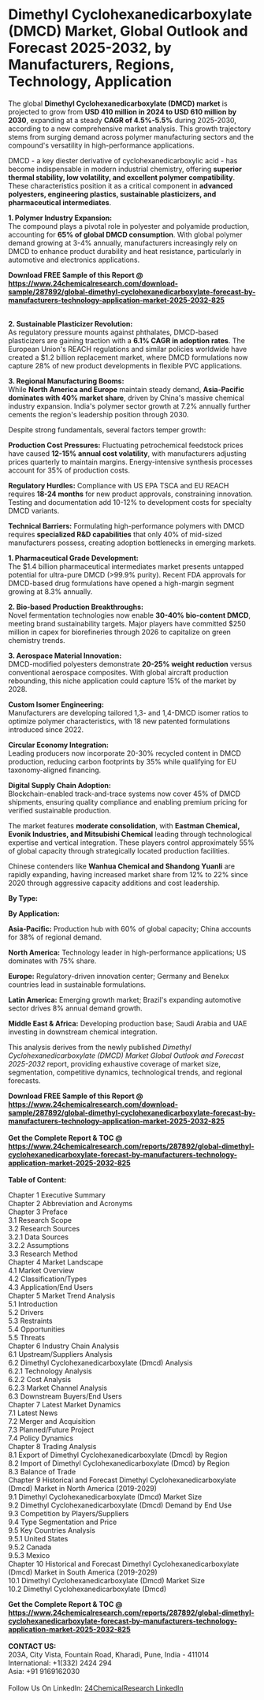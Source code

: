 <h1>Dimethyl Cyclohexanedicarboxylate (DMCD) Market, Global Outlook and Forecast 2025-2032, by Manufacturers, Regions, Technology, Application</h1><p>The global <strong>Dimethyl Cyclohexanedicarboxylate (DMCD) market</strong> is projected to grow from <strong>USD 410 million in 2024 to USD 610 million by 2030</strong>, expanding at a steady <strong>CAGR of 4.5%-5.5%</strong> during 2025-2030, according to a new comprehensive market analysis. This growth trajectory stems from surging demand across polymer manufacturing sectors and the compound's versatility in high-performance applications.</p><p>DMCD - a key diester derivative of cyclohexanedicarboxylic acid - has become indispensable in modern industrial chemistry, offering <strong>superior thermal stability, low volatility, and excellent polymer compatibility</strong>. These characteristics position it as a critical component in <strong>advanced polyesters, engineering plastics, sustainable plasticizers, and pharmaceutical intermediates</strong>.</p><p><strong>1. Polymer Industry Expansion:</strong><br>
The compound plays a pivotal role in polyester and polyamide production, accounting for <strong>65% of global DMCD consumption</strong>. With global polymer demand growing at 3-4% annually, manufacturers increasingly rely on DMCD to enhance product durability and heat resistance, particularly in automotive and electronics applications.</p><div><b>Download FREE Sample of this Report @ 
            <a href="https://www.24chemicalresearch.com/download-sample/287892/global-dimethyl-cyclohexanedicarboxylate-forecast-by-manufacturers-technology-application-market-2025-2032-825">
            https://www.24chemicalresearch.com/download-sample/287892/global-dimethyl-cyclohexanedicarboxylate-forecast-by-manufacturers-technology-application-market-2025-2032-825</a></b></div><br><p><strong>2. Sustainable Plasticizer Revolution:</strong><br>
As regulatory pressure mounts against phthalates, DMCD-based plasticizers are gaining traction with a <strong>6.1% CAGR in adoption rates</strong>. The European Union's REACH regulations and similar policies worldwide have created a $1.2 billion replacement market, where DMCD formulations now capture 28% of new product developments in flexible PVC applications.</p><p><strong>3. Regional Manufacturing Booms:</strong><br>
While <strong>North America and Europe</strong> maintain steady demand, <strong>Asia-Pacific dominates with 40% market share</strong>, driven by China's massive chemical industry expansion. India's polymer sector growth at 7.2% annually further cements the region's leadership position through 2030.</p><p>Despite strong fundamentals, several factors temper growth:</p><p><strong>Production Cost Pressures:</strong> Fluctuating petrochemical feedstock prices have caused <strong>12-15% annual cost volatility</strong>, with manufacturers adjusting prices quarterly to maintain margins. Energy-intensive synthesis processes account for 35% of production costs.</p><p><strong>Regulatory Hurdles:</strong> Compliance with US EPA TSCA and EU REACH requires <strong>18-24 months</strong> for new product approvals, constraining innovation. Testing and documentation add 10-12% to development costs for specialty DMCD variants.</p><p><strong>Technical Barriers:</strong> Formulating high-performance polymers with DMCD requires <strong>specialized R&amp;D capabilities</strong> that only 40% of mid-sized manufacturers possess, creating adoption bottlenecks in emerging markets.</p><p><strong>1. Pharmaceutical Grade Development:</strong><br>
The $1.4 billion pharmaceutical intermediates market presents untapped potential for ultra-pure DMCD (&gt;99.9% purity). Recent FDA approvals for DMCD-based drug formulations have opened a high-margin segment growing at 8.3% annually.</p><p><strong>2. Bio-based Production Breakthroughs:</strong><br>
Novel fermentation technologies now enable <strong>30-40% bio-content DMCD</strong>, meeting brand sustainability targets. Major players have committed $250 million in capex for biorefineries through 2026 to capitalize on green chemistry trends.</p><p><strong>3. Aerospace Material Innovation:</strong><br>
DMCD-modified polyesters demonstrate <strong>20-25% weight reduction</strong> versus conventional aerospace composites. With global aircraft production rebounding, this niche application could capture 15% of the market by 2028.</p><p><strong>Custom Isomer Engineering:</strong><br>
	Manufacturers are developing tailored 1,3- and 1,4-DMCD isomer ratios to optimize polymer characteristics, with 18 new patented formulations introduced since 2022.</p><p><strong>Circular Economy Integration:</strong><br>
	Leading producers now incorporate 20-30% recycled content in DMCD production, reducing carbon footprints by 35% while qualifying for EU taxonomy-aligned financing.</p><p><strong>Digital Supply Chain Adoption:</strong><br>
	Blockchain-enabled track-and-trace systems now cover 45% of DMCD shipments, ensuring quality compliance and enabling premium pricing for verified sustainable production.</p><p>The market features <strong>moderate consolidation</strong>, with <strong>Eastman Chemical, Evonik Industries, and Mitsubishi Chemical</strong> leading through technological expertise and vertical integration. These players control approximately 55% of global capacity through strategically located production facilities.</p><p>Chinese contenders like <strong>Wanhua Chemical and Shandong Yuanli</strong> are rapidly expanding, having increased market share from 12% to 22% since 2020 through aggressive capacity additions and cost leadership.</p><p><strong>By Type:</strong></p><p><strong>By Application:</strong></p><p><strong>Asia-Pacific:</strong> Production hub with 60% of global capacity; China accounts for 38% of regional demand.</p><p><strong>North America:</strong> Technology leader in high-performance applications; US dominates with 75% share.</p><p><strong>Europe:</strong> Regulatory-driven innovation center; Germany and Benelux countries lead in sustainable formulations.</p><p><strong>Latin America:</strong> Emerging growth market; Brazil's expanding automotive sector drives 8% annual demand growth.</p><p><strong>Middle East &amp; Africa:</strong> Developing production base; Saudi Arabia and UAE investing in downstream chemical integration.</p><p>This analysis derives from the newly published <em>Dimethyl Cyclohexanedicarboxylate (DMCD) Market Global Outlook and Forecast 2025-2032</em> report, providing exhaustive coverage of market size, segmentation, competitive dynamics, technological trends, and regional forecasts.</p><div><b>Download FREE Sample of this Report @ 
            <a href="https://www.24chemicalresearch.com/download-sample/287892/global-dimethyl-cyclohexanedicarboxylate-forecast-by-manufacturers-technology-application-market-2025-2032-825">
            https://www.24chemicalresearch.com/download-sample/287892/global-dimethyl-cyclohexanedicarboxylate-forecast-by-manufacturers-technology-application-market-2025-2032-825</a></b></div><br><div><b>Get the Complete Report & TOC @ 
            <a href="https://www.24chemicalresearch.com/reports/287892/global-dimethyl-cyclohexanedicarboxylate-forecast-by-manufacturers-technology-application-market-2025-2032-825">
            https://www.24chemicalresearch.com/reports/287892/global-dimethyl-cyclohexanedicarboxylate-forecast-by-manufacturers-technology-application-market-2025-2032-825</a></b></div><br>
            <b>Table of Content:</b><p>Chapter 1 Executive Summary<br />
Chapter 2 Abbreviation and Acronyms<br />
Chapter 3 Preface<br />
3.1 Research Scope<br />
3.2 Research Sources<br />
3.2.1 Data Sources<br />
3.2.2 Assumptions<br />
3.3 Research Method<br />
Chapter 4 Market Landscape<br />
4.1 Market Overview<br />
4.2 Classification/Types<br />
4.3 Application/End Users<br />
Chapter 5 Market Trend Analysis<br />
5.1 Introduction<br />
5.2 Drivers<br />
5.3 Restraints<br />
5.4 Opportunities<br />
5.5 Threats<br />
Chapter 6 Industry Chain Analysis<br />
6.1 Upstream/Suppliers Analysis<br />
6.2 Dimethyl Cyclohexanedicarboxylate (Dmcd) Analysis<br />
6.2.1 Technology Analysis<br />
6.2.2 Cost Analysis<br />
6.2.3 Market Channel Analysis<br />
6.3 Downstream Buyers/End Users<br />
Chapter 7 Latest Market Dynamics<br />
7.1 Latest News<br />
7.2 Merger and Acquisition<br />
7.3 Planned/Future Project<br />
7.4 Policy Dynamics<br />
Chapter 8 Trading Analysis<br />
8.1 Export of Dimethyl Cyclohexanedicarboxylate (Dmcd) by Region<br />
8.2 Import of Dimethyl Cyclohexanedicarboxylate (Dmcd) by Region<br />
8.3 Balance of Trade<br />
Chapter 9 Historical and Forecast Dimethyl Cyclohexanedicarboxylate (Dmcd) Market in North America (2019-2029)<br />
9.1 Dimethyl Cyclohexanedicarboxylate (Dmcd) Market Size<br />
9.2 Dimethyl Cyclohexanedicarboxylate (Dmcd) Demand by End Use<br />
9.3 Competition by Players/Suppliers<br />
9.4 Type Segmentation and Price<br />
9.5 Key Countries Analysis<br />
9.5.1 United States<br />
9.5.2 Canada<br />
9.5.3 Mexico<br />
Chapter 10 Historical and Forecast Dimethyl Cyclohexanedicarboxylate (Dmcd) Market in South America (2019-2029)<br />
10.1 Dimethyl Cyclohexanedicarboxylate (Dmcd) Market Size<br />
10.2 Dimethyl Cyclohexanedicarboxylate (Dmcd)</p><div><b>Get the Complete Report & TOC @ 
            <a href="https://www.24chemicalresearch.com/reports/287892/global-dimethyl-cyclohexanedicarboxylate-forecast-by-manufacturers-technology-application-market-2025-2032-825">
            https://www.24chemicalresearch.com/reports/287892/global-dimethyl-cyclohexanedicarboxylate-forecast-by-manufacturers-technology-application-market-2025-2032-825</a></b></div><br><b>CONTACT US:</b><br>
            203A, City Vista, Fountain Road, Kharadi, Pune, India - 411014<br>
            International: +1(332) 2424 294<br>
            Asia: +91 9169162030 <br><br>
            Follow Us On LinkedIn: <a href="https://www.linkedin.com/company/24chemicalresearch/">24ChemicalResearch LinkedIn</a>